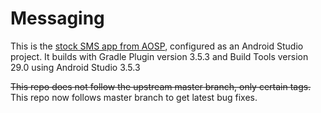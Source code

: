 # Messaging
This is the [stock SMS app from AOSP](https://android.googlesource.com/platform/packages/apps/Messaging/), configured as an Android Studio project. It builds with Gradle Plugin version 3.5.3 and Build Tools version 29.0 using Android Studio 3.5.3

~~This repo does not follow the upstream master branch, only certain tags.~~ This repo now follows master branch to get latest bug fixes.
